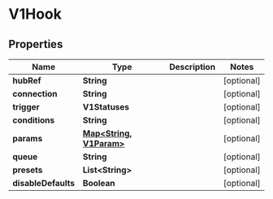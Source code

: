

# V1Hook


## Properties

Name | Type | Description | Notes
------------ | ------------- | ------------- | -------------
**hubRef** | **String** |  |  [optional]
**connection** | **String** |  |  [optional]
**trigger** | **V1Statuses** |  |  [optional]
**conditions** | **String** |  |  [optional]
**params** | [**Map&lt;String, V1Param&gt;**](V1Param.md) |  |  [optional]
**queue** | **String** |  |  [optional]
**presets** | **List&lt;String&gt;** |  |  [optional]
**disableDefaults** | **Boolean** |  |  [optional]



